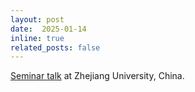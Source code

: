 ```yaml
---
layout: post
date:  2025-01-14
inline: true
related_posts: false
---
```


[Seminar talk](http://www.math.zju.edu.cn/2025/0110/c38073a3011031/page.htm) at Zhejiang University, China.